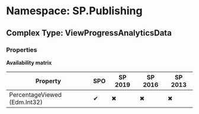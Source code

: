 # Namespace: SP.Publishing

## Complex Type: ViewProgressAnalyticsData

### Properties

**Availability matrix**

Property | SPO | SP 2019 | SP 2016 | SP 2013
----------|-----|---------|---------|--------
PercentageViewed (Edm.Int32) | ✔ | ✖ | ✖ | ✖
